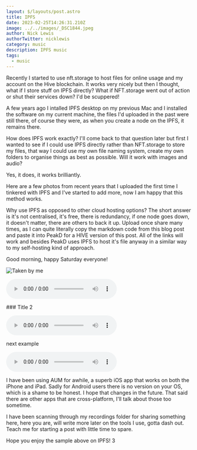 ```yaml
---
layout: $/layouts/post.astro
title: IPFS
date: 2023-02-25T14:26:31.210Z
image: ../../images/_DSC1844.jpeg
author: Nick Lewis
authorTwitter: nicklewis
category: music
description: IPFS music
tags:
  - music
---
```


Recently I started to use nft.storage to host files for online usage and my account on the Hive blockchain. It works very nicely but then I thought, what if I store stuff on IPFS directly? What if NFT.storage went out of action or shut their services down? I'd be scuppered!

A few years ago I intalled IPFS desktop on my previous Mac and I installed the software on my current machine, the files I'd uploaded in the past were still there, of course they were, as when you create a node on the IPFS, it remains there.

How does IPFS work exactly? I'll come back to that question later but first I wanted to see if I could use IPFS directly rather than NFT.storage to store my files, that way I could use my own file naming system, create my own folders to organise things as best as possible. Will it work with images and audio?

Yes, it does, it works brilliantly.

Here are a few photos from recent years that I uploaded the first time I tinkered with IPFS and I've started to add more, now I am happy that this method works.

Why use IPFS as opposed to other cloud hosting options? The short answer is it's not centralised, it's free, there is redundancy, if one node goes down, it doesn't matter, there are others to back it up. Upload once share many times, as I can quite literally copy the markdown code from this blog post and paste it into PeakD for a HIVE version of this post. All of the links will work and besides PeakD uses IPFS to host it's file anyway in a similar way to my self-hosting kind of approach.


Good morning, happy Saturday everyone!

![Taken by me](https://ipfs.io/ipfs/QmeoBxBtczpf7gYKQicMZDmYLD8Yt2xW2SsxvvYN2tjEUg?filename=_DSC0369.jpg)

<audio controls>
  <source src="https://bafybeihkibnkbhnterd4cvach7tdu4vwjagbozzxjfa2muz4sh6ikvcfkq.ipfs.nftstorage.link/" type="audio/mpeg">
  Your browser does not support the audio element.
</audio>

### Title 2

<audio controls>
  <source src="https://ipfs.io/ipfs/Qmd4isXVKQKLVGTuoKjzGZGFvrwVbQgM4UJkDnAsB5va8s?filename=01%202020%20Lead.mp3" type="audio/mpeg">
  Your browser does not support the audio element.
</audio>

next example

<audio controls>
  <source src="https://ipfs.io/ipfs/QmQgYrTDtcBdV2VuqawVxpL3h3ck2QrfQaLuumWPr38iVH?filename=Pigments.wav" type="audio/mpeg">
  Your browser does not support the audio element.
</audio>

I have been using AUM for awhile, a superb iOS app that works on both the iPhone and iPad. Sadly for Android users there is no version on your OS, which is a shame to be honest. I hope that changes in the future. That said there are other apps that are cross-platform, I'll talk about those too sometime.

I have been scanning through my recordings folder for sharing something here, here you are, will write more later on the tools I use, gotta dash out. Teach me for starting a post with little time to spare.

Hope you enjoy the sample above on IPFS!
3